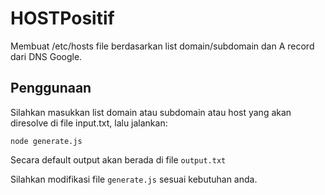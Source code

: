 # HOSTPositif

Membuat /etc/hosts file berdasarkan list domain/subdomain dan A record dari DNS Google.

## Penggunaan

Silahkan masukkan list domain atau subdomain atau host yang akan diresolve di file input.txt, lalu jalankan:
```shell
node generate.js
```

Secara default output akan berada di file `output.txt`

Silahkan modifikasi file `generate.js` sesuai kebutuhan anda.